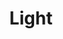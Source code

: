 ---
title: "Light"
index: "light"
permalink: /spells/light/
tags:
  - Spell
  - Cantrip
  - Evocation
available_for:
  - Bard
  - Cleric
  - Sorcerer
  - Wizard
level: "Cantrip"
school: "Evocation"
range: "Touch"
comp:
  - V
  - M
material: "a firefly or phosphorescent moss."
duration: "1 Hour"
attack: "DEX Save"
description: |
  You touch one object that is no larger than 10 feet in any dimension. Until the spell ends, the object sheds bright light in a 20-foot radius and dim light for an additional 20 feet. The light can be colored as you like. Completely covering the object with something opaque blocks the light. The spell ends if you cast it again or dismiss it as an action.

  If you target an object held or worn by a hostile creature, that creature must succeed on a dexterity saving throw to avoid the spell.
excerpt: "You touch one object that is no larger than 10 feet in any dimension."
source: "Basic Rules"
---